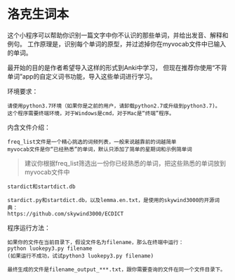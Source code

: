 # 洛克生词本
这个小程序可以帮助你识别一篇文字中你不认识的那些单词，并给出发音、解释和例句。
工作原理是，识别每个单词的原型，并过滤掉你在myvocab文件中已输入的单词。

最开始的目的是作者希望导入这样的形式到Anki中学习，
但现在推荐你使用“不背单词”app的自定义词书功能，导入这些单词进行学习。


环境要求：

    请使用python3.7环境（如果你是之前的用户，请卸载python2.7或升级到python3.7)。
    这个程序需要终端环境，对于Windows是cmd，对于Mac是“终端”程序。


内含文件介绍：

    freq_list文件是一个精心挑选的词频列表，一般来说越靠前的词越简单
    myvocab文件是你“已经熟悉”的单词，默认只添加了简单的星期词和示例简单词

> 建议你根据freq_list筛选出一份你已经熟悉的单词，把这些熟悉的单词放到myvocab文件中
    
    stardict和startdict.db
    
    stardict.py和startdict.db，以及lemma.en.txt，是使用的skywind3000的开源词典：
    https://github.com/skywind3000/ECDICT

程序运行方法：

    如果你的文件在当前目录下，假设文件名为filename，那么在终端中运行：
    python luokepy3.py filename
    (如果运行不成功，试试python3 luokepy3.py filename)

    最终生成的文件是filename_output_***.txt，跟你需要查询的文件在同一个文件目录下。




